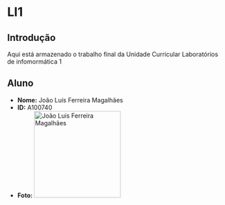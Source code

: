 # LI1

## Introdução
Aqui está armazenado o trabalho final da Unidade Curricular Laboratórios de infomormática 1

## Aluno

- **Nome:** João Luís Ferreira Magalhães
- **ID:** A100740
- **Foto:** <img src="myfoto.jpg" alt="João Luis Ferreira Magalhães" width="200">
 
